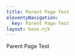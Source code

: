 ```yaml
---
title: Parent Page Test
eleventyNavigation:
  key: Parent Page Test
layout: base.njk
---
```

Parent Page Test
